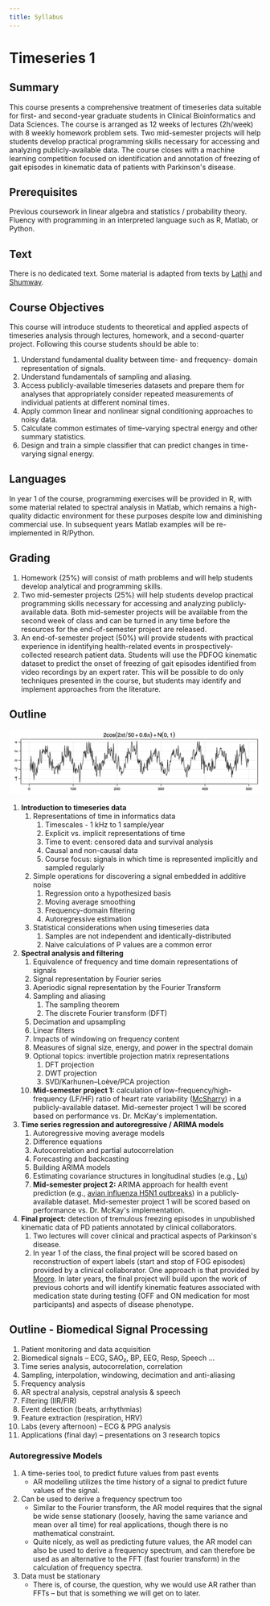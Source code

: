 ```yaml
---
title: Syllabus
---
```


# Timeseries 1

## Summary
This course presents a comprehensive treatment of timeseries data suitable for first- and second-year graduate students in Clinical Bioinformatics and Data Sciences.
The course is arranged as 12 weeks of lectures (2h/week) with 8 weekly homework problem sets.
Two mid-semester projects will help students develop practical programming skills necessary for accessing and analyzing publicly-available data.
The course closes with a machine learning competition focused on identification and annotation of freezing of gait episodes in kinematic data of patients with Parkinson's disease.

## Prerequisites
Previous coursework in linear algebra and statistics / probability theory.
Fluency with programming in an interpreted language such as R, Matlab, or Python.

## Text
There is no dedicated text. Some material is adapted from texts by [Lathi](reference/Lathi.pdf) and [Shumway](reference/Shumway.pdf).

## Course Objectives
This course will introduce students to theoretical and applied aspects of timeseries analysis through lectures, homework, and a second-quarter project.
Following this course students should be able to: 
1. Understand fundamental duality between time- and frequency- domain representation of signals.
1. Understand fundamentals of sampling and aliasing.
1. Access publicly-available timeseries datasets and prepare them for analyses that appropriately consider repeated measurements of individual patients at different nominal times.
1. Apply common linear and nonlinear signal conditioning approaches to noisy data.
1. Calculate common estimates of time-varying spectral energy and other summary statistics.
1. Design and train a simple classifier that can predict changes in time-varying signal energy.

## Languages
In year 1 of the course, programming exercises will be provided in R, with some material related to spectral analysis in Matlab, which remains a high-quality didactic environment for these purposes despite low and diminishing commercial use. In subsequent years Matlab examples will be re-implemented in R/Python.

## Grading
1. Homework (25%) will consist of math problems and will help students develop analytical and programming skills.
1. Two mid-semester projects (25%) will help students develop practical programming skills necessary for accessing and analyzing publicly-available data. Both mid-semester projects will be available from the second week of class and can be turned in any time before the resources for the end-of-semester project are released.
1. An end-of-semester project (50%) will provide students with practical experience in identifying health-related events in prospectively-collected research patient data. Students will use the PDFOG kinematic dataset to predict the onset of freezing of gait episodes identified from video recordings by an expert rater. This will be possible to do only techniques presented in the course, but students may identify and implement approaches from the literature.

## Outline

![](images/noisyCosine.png)

1. __Introduction to timeseries data__
    1. Representations of time in informatics data
        1. Timescales - 1 kHz to 1 sample/year
        1. Explicit vs. implicit representations of time
        1. Time to event: censored data and survival analysis
        1. Causal and non-causal data
        1. Course focus: signals in which time is represented implicitly and sampled regularly
    1. Simple operations for discovering a signal embedded in additive noise
        1. Regression onto a hypothesized basis
        1. Moving average smoothing
        1. Frequency-domain filtering
        1. Autoregressive estimation
    1. Statistical considerations when using timeseries data
        1. Samples are not independent and identically-distributed
        1. Naive calculations of P values are a common error
1. __Spectral analysis and filtering__
    1. Equivalence of frequency and time domain representations of signals
    1. Signal representation by Fourier series
    1. Aperiodic signal representation by the Fourier Transform
    1. Sampling and aliasing
        1. The sampling theorem
        1. The discrete Fourier transform (DFT)
    1. Decimation and upsampling
    1. Linear filters
    1. Impacts of windowing on frequency content
    1. Measures of signal size, energy, and power in the spectral domain
    1. Optional topics: invertible projection matrix representations
        1. DFT projection
        1. DWT projection
        1. SVD/Karhunen–Loève/PCA projection
    1. __Mid-semester project 1:__ calculation of low-frequency/high-frequency (LF/HF) ratio of heart rate variability ([McSharry](reference/McSharry.pdf)) in a publicly-available dataset. Mid-semester project 1 will be scored based on performance vs. Dr. McKay's implementation.
1. __Time series regression and autoregressive / ARIMA models__
    1. Autoregressive moving average models
    1. Difference equations
    1. Autocorrelation and partial autocorrelation
    1. Forecasting and backcasting
    1. Building ARIMA models
    1. Estimating covariance structures in longitudinal studies (e.g., [Lu](reference/Lu.pdf))
    1. __Mid-semester project 2:__ ARIMA approach for health event prediction (e.g., [avian influenza H5N1 outbreaks](reference/Kane.pdf)) in a publicly-available dataset. Mid-semester project 1 will be scored based on performance vs. Dr. McKay's implementation.
1. __Final project:__ detection of tremulous freezing episodes in unpublished kinematic data of PD patients annotated by clinical collaborators.
    1. Two lectures will cover clinical and practical aspects of Parkinson's disease.
    1. In year 1 of the class, the final project will be scored based on reconstruction of expert labels (start and stop of FOG episodes) provided by a clinical collaborator. One approach is that provided by [Moore](reference/Moore.pdf). In later years, the final project will build upon the work of previous cohorts and will identify kinematic features associated with medication state during testing (OFF and ON medication for most participants) and aspects of disease phenotype.
    
## Outline - Biomedical Signal Processing
1. Patient monitoring and data acquisition
1. Biomedical signals – ECG, SAO₂, BP, EEG, Resp, Speech …
1. Time series analysis, autocorrelation, correlation
1. Sampling, interpolation, windowing, decimation and anti-aliasing
1. Frequency analysis
1. AR spectral analysis, cepstral analysis & speech 
1. Filtering (IIR/FIR)
1. Event detection (beats, arrhythmias)
1. Feature extraction (respiration, HRV)
1. Labs (every afternoon) – ECG & PPG analysis
1. Applications (final day) – presentations on 3 research topics

### Autoregressive Models
1. A time-series tool, to predict future values from past events
    * AR modelling utilizes the time history of a signal to predict future values of the signal.
1. Can be used to derive a frequency spectrum too
    * Similar to the Fourier transform, the AR model requires that the signal be wide sense stationary (loosely, having the same variance and mean over all time) for real applications, though there is no mathematical constraint.
    * Quite nicely, as well as predicting future values, the AR model can also be used to derive a frequency spectrum, and can therefore be used as an alternative to the FFT (fast fourier transform) in the calculation of frequency spectra.
1. Data must be stationary
    * There is, of course, the question, why we would use AR rather than FFTs – but that is something we will get on to later.




